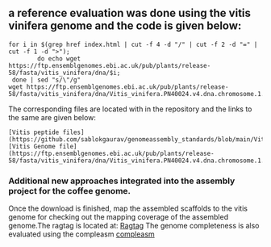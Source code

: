 ## a reference evaluation was done using the vitis vinifera genome and the code is given below: 

```
for i in $(grep href index.html | cut -f 4 -d "/" | cut -f 2 -d "=" | cut -f 1 -d ">");
        do echo wget https://ftp.ensemblgenomes.ebi.ac.uk/pub/plants/release-58/fasta/vitis_vinifera/dna/$i;
 done | sed "s/\"/g"                                                                                                                                                                                                                                                                                                                                                                    
wget https://ftp.ensemblgenomes.ebi.ac.uk/pub/plants/release-58/fasta/vitis_vinifera/dna/Vitis_vinifera.PN40024.v4.dna.chromosome.1.fa.gz
```
The corresponding files are located with in the repository and the links to the same are given below: 
```
[Vitis peptide files](https://github.com/sablokgaurav/genomeassembly_standards/blob/main/Vitis_vinifera.PN40024.v4.pep.all.fa.gz)
[Vitis Genome file](https://ftp.ensemblgenomes.ebi.ac.uk/pub/plants/release-58/fasta/vitis_vinifera/dna/Vitis_vinifera.PN40024.v4.dna.chromosome.1.fa.gz)
```
### Additional new approaches integrated into the assembly project for the coffee genome. 

Once the download is finished, map the assembled scaffolds to the vitis genome for checking out the mapping coverage of the assembled genome.The ragtag is located at: [Ragtag](https://github.com/malonge/RagTag)
The genome completeness is also evaluated using the compleasm [compleasm](https://github.com/huangnengCSU/compleasm)



